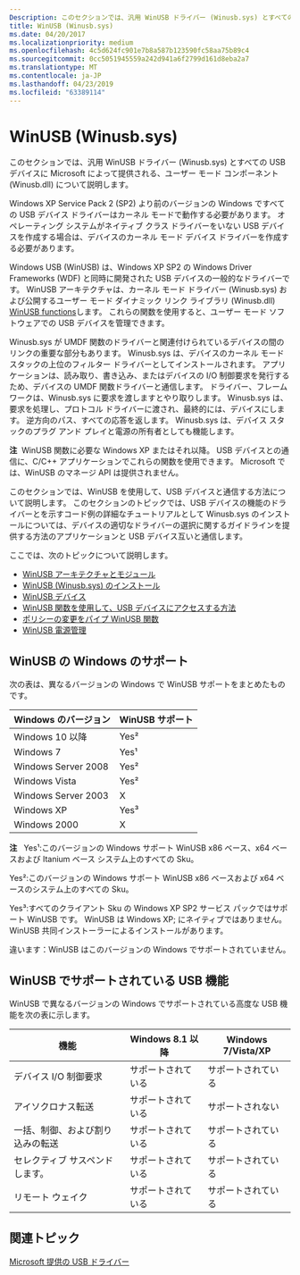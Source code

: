 ```yaml
---
Description: このセクションでは、汎用 WinUSB ドライバー (Winusb.sys) とすべての USB デバイスに Microsoft によって提供される、ユーザー モード コンポーネント (Winusb.dll) について説明します。
title: WinUSB (Winusb.sys)
ms.date: 04/20/2017
ms.localizationpriority: medium
ms.openlocfilehash: 4c5d624fc901e7b8a587b123590fc58aa75b89c4
ms.sourcegitcommit: 0cc5051945559a242d941a6f2799d161d8eba2a7
ms.translationtype: MT
ms.contentlocale: ja-JP
ms.lasthandoff: 04/23/2019
ms.locfileid: "63389114"
---
```

# <a name="winusb-winusbsys"></a>WinUSB (Winusb.sys)


このセクションでは、汎用 WinUSB ドライバー (Winusb.sys) とすべての USB デバイスに Microsoft によって提供される、ユーザー モード コンポーネント (Winusb.dll) について説明します。

Windows XP Service Pack 2 (SP2) より前のバージョンの Windows ですべての USB デバイス ドライバーはカーネル モードで動作する必要があります。 オペレーティング システムがネイティブ クラス ドライバーをいない USB デバイスを作成する場合は、デバイスのカーネル モード デバイス ドライバーを作成する必要があります。

Windows USB (WinUSB) は、Windows XP SP2 の Windows Driver Frameworks (WDF) と同時に開発された USB デバイスの一般的なドライバーです。 WinUSB アーキテクチャは、カーネル モード ドライバー (Winusb.sys) および公開するユーザー モード ダイナミック リンク ライブラリ (Winusb.dll) [WinUSB functions](https://msdn.microsoft.com/library/windows/hardware/ff540046#winusb)します。 これらの関数を使用すると、ユーザー モード ソフトウェアでの USB デバイスを管理できます。

Winusb.sys が UMDF 関数のドライバーと関連付けられているデバイスの間のリンクの重要な部分もあります。 Winusb.sys は、デバイスのカーネル モード スタックの上位のフィルター ドライバーとしてインストールされます。 アプリケーションは、読み取り、書き込み、またはデバイスの I/O 制御要求を発行するため、デバイスの UMDF 関数ドライバーと通信します。 ドライバー、フレームワークは、Winusb.sys に要求を渡しますとやり取りします。 Winusb.sys は、要求を処理し、プロトコル ドライバーに渡され、最終的には、デバイスにします。 逆方向のパス、すべての応答を返します。 Winusb.sys は、デバイス スタックのプラグ アンド プレイと電源の所有者としても機能します。

**注**  WinUSB 関数に必要な Windows XP またはそれ以降。 USB デバイスとの通信に、C/C++ アプリケーションでこれらの関数を使用できます。 Microsoft では、WinUSB のマネージ API は提供されません。

このセクションでは、WinUSB を使用して、USB デバイスと通信する方法について説明します。 このセクションのトピックでは、USB デバイスの機能のドライバーとを示すコード例の詳細なチュートリアルとして Winusb.sys のインストールについては、デバイスの適切なドライバーの選択に関するガイドラインを提供する方法のアプリケーションと USB デバイス互いと通信します。

ここでは、次のトピックについて説明します。

-   [WinUSB アーキテクチャとモジュール](winusb-architecture.md)
-   [WinUSB (Winusb.sys) のインストール](winusb-installation.md)
-   [WinUSB デバイス](automatic-installation-of-winusb.md)
-   [WinUSB 関数を使用して、USB デバイスにアクセスする方法](using-winusb-api-to-communicate-with-a-usb-device.md)
-   [ポリシーの変更をパイプ WinUSB 関数](winusb-functions-for-pipe-policy-modification.md)
-   [WinUSB 電源管理](winusb-power-management.md)

## <a name="windows-support-for-winusb"></a>WinUSB の Windows のサポート


次の表は、異なるバージョンの Windows で WinUSB サポートをまとめたものです。

| Windows のバージョン      | WinUSB サポート |
|----------------------|----------------|
| Windows 10 以降 | Yes²           |
| Windows 7            | Yes¹           |
| Windows Server 2008  | Yes²           |
| Windows Vista        | Yes²           |
| Windows Server 2003  | X             |
| Windows XP           | Yes³           |
| Windows 2000         | X             |

 

**注**   Yes¹:このバージョンの Windows サポート WinUSB x86 ベース、x64 ベースおよび Itanium ベース システム上のすべての Sku。

Yes²:このバージョンの Windows サポート WinUSB x86 ベースおよび x64 ベースのシステム上のすべての Sku。

Yes³:すべてのクライアント Sku の Windows XP SP2 サービス パックではサポート WinUSB です。 WinUSB は Windows XP; にネイティブではありません。WinUSB 共同インストーラーによるインストールがあります。

違います：WinUSB はこのバージョンの Windows でサポートされていません。

 

## <a name="usb-features-supported-by-winusb"></a>WinUSB でサポートされている USB 機能


WinUSB で異なるバージョンの Windows でサポートされている高度な USB 機能を次の表に示します。

| 機能                                | Windows 8.1 以降 | Windows 7/Vista/XP |
|----------------------------------------|-----------------------|--------------------|
| デバイス I/O 制御要求            | サポートされている             | サポートされている          |
| アイソクロナス転送                  | サポートされている             | サポートされない      |
| 一括、制御、および割り込みの転送 | サポートされている             | サポートされている          |
| セレクティブ サスペンドします。                      | サポートされている             | サポートされている          |
| リモート ウェイク                            | サポートされている             | サポートされている          |

 

## <a name="related-topics"></a>関連トピック
[Microsoft 提供の USB ドライバー](system-supplied-usb-drivers.md)  



